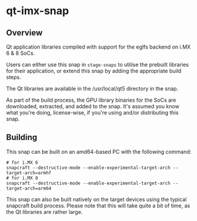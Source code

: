 # qt-imx-snap

## Overview

Qt application libraries compiled with support for the eglfs backend on i.MX 6 & 8 SoCs.

Users can either use this snap in `stage-snaps` to utilise the prebuilt libraries for their application, or extend this snap by adding the appropriate build steps.

The Qt libraries are available in the /usr/local/qt5 directory in the snap.

As part of the build process, the GPU library binaries for the SoCs are downloaded, extracted, and added to the snap. It's assumed you know what you're doing, license-wise, if you're using and/or distributing this snap.

## Building

This snap can be built on an amd64-based PC with the following command:

    # for i.MX 6
    snapcraft --destructive-mode --enable-experimental-target-arch --target-arch=armhf
    # for i.MX 8
    snapcraft --destructive-mode --enable-experimental-target-arch --target-arch=arm64

This snap can also be built natively on the target devices using the typical snapcraft build process. Please note that this will take quite a bit of time, as the Qt libraries are rather large.
